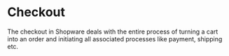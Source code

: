 # Checkout

The checkout in Shopware deals with the entire process of turning a cart into an order and initiating all associated processes like payment, shipping etc.

<PageRef page="cart" title="Cart Concept" />

<PageRef page="payments" title="Payments Concept" />

<PageRef page="orders" title="Orders Concept" />
